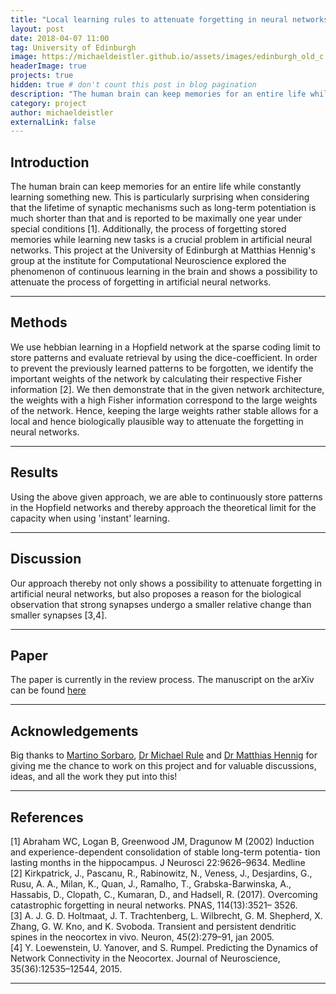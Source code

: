 ```yaml
---
title: "Local learning rules to attenuate forgetting in neural networks"
layout: post
date: 2018-04-07 11:00
tag: University of Edinburgh
image: https://michaeldeistler.github.io/assets/images/edinburgh_old_c.jpg
headerImage: true
projects: true
hidden: true # don't count this post in blog pagination
description: "The human brain can keep memories for an entire life while constantly learning something new. This project at the University of Edinburgh at Matthias Hennig's group at the institute for Computational Neuroscience explored this phenomenon and shows a possibility to attenuate the forgetting process in artificial neural networks."
category: project
author: michaeldeistler
externalLink: false
---
```


## Introduction

The human brain can keep memories for an entire life while constantly learning something new. This is particularly surprising when considering that the lifetime of synaptic mechanisms such as long-term potentiation is much shorter than that and is reported to be maximally one year under special conditions [1]. Additionally, the process of forgetting stored memories while learning new tasks is a crucial problem in artificial neural networks. This project at the University of Edinburgh at Matthias Hennig's group at the institute for Computational Neuroscience explored the phenomenon of continuous learning in the brain and shows a possibility to attenuate the process of forgetting in artificial neural networks.

---

## Methods

We use hebbian learning in a Hopfield network at the sparse coding limit to store patterns and evaluate retrieval by using the dice-coefficient. In order to prevent the previously learned patterns to be forgotten, we identify the important weights of the network by calculating their respective Fisher information [2]. We then demonstrate that in the given network architecture, the weights with a high Fisher information correspond to the large weights of the network. Hence, keeping the large weights rather stable allows for a local and hence biologically plausible way to attenuate the forgetting in neural networks.

---

## Results

Using the above given approach, we are able to continuously store patterns in the Hopfield networks and thereby approach the theoretical limit for the capacity when using 'instant' learning.

---

## Discussion

Our approach thereby not only shows a possibility to attenuate forgetting in artificial neural networks, but also proposes a reason for the biological observation that strong synapses undergo a smaller relative change than smaller synapses [3,4].

---

## Paper

The paper is currently in the review process. The manuscript on the arXiv can be found [here](https://arxiv.org/abs/1807.05097)

---

## Acknowledgements
Big thanks to [Martino Sorbaro](https://martinosorb.github.io), [Dr Michael Rule](http://www.eng.cam.ac.uk/profiles/mer49) and [Dr Matthias Hennig](http://homepages.inf.ed.ac.uk/mhennig/) for giving me the chance to work on this project and for valuable discussions, ideas, and all the work they put into this!

---

## References
[1] Abraham WC, Logan B, Greenwood JM, Dragunow M (2002) Induction
and experience-dependent consolidation of stable long-term potentia- tion lasting months in the hippocampus. J Neurosci 22:9626–9634. Medline<br/>
[2] Kirkpatrick, J., Pascanu, R., Rabinowitz, N., Veness, J., Desjardins, G., Rusu, A. A., Milan, K., Quan, J., Ramalho, T., Grabska-Barwinska, A., Hassabis, D., Clopath, C., Kumaran, D., and Hadsell, R. (2017). Overcoming catastrophic forgetting in neural networks. PNAS, 114(13):3521– 3526.<br/>
[3] A. J. G. D. Holtmaat, J. T. Trachtenberg, L. Wilbrecht, G. M. Shepherd, X. Zhang, G. W. Kno, and K. Svoboda. Transient and persistent dendritic spines in the neocortex in vivo. Neuron, 45(2):279–91, jan 2005.<br/>
[4] Y. Loewenstein, U. Yanover, and S. Rumpel. Predicting the Dynamics of Network Connectivity in the Neocortex. Journal of Neuroscience, 35(36):12535–12544, 2015.

---
